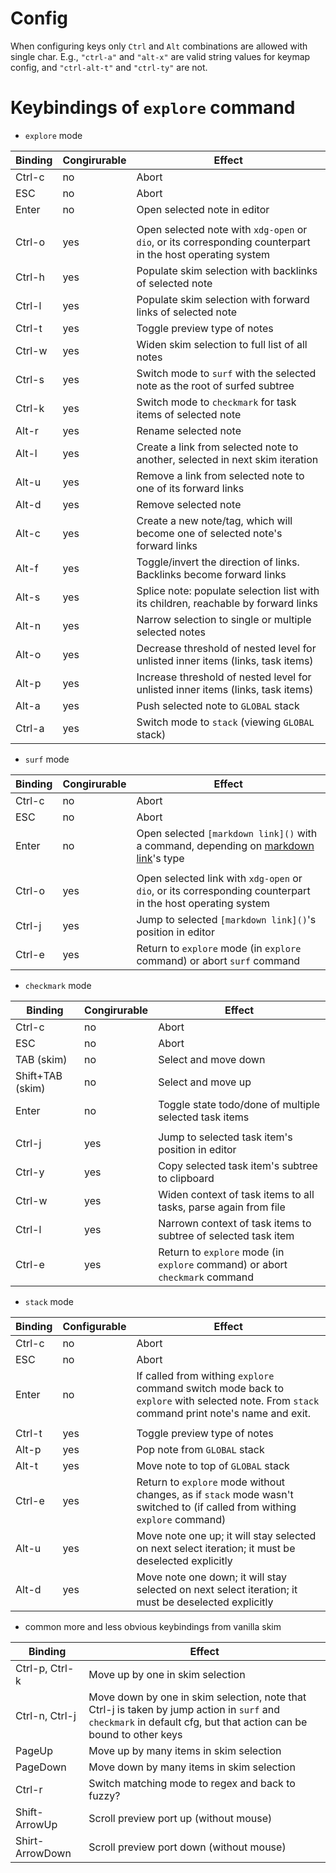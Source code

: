 # Config

When configuring keys only `Ctrl` and `Alt` combinations are allowed with single char.
E.g., `"ctrl-a"` and `"alt-x"` are valid string values for keymap config, and `"ctrl-alt-t"` and `"ctrl-ty"` are not.

# Keybindings of `explore` command

- `explore` mode

 | Binding| Congirurable | Effect                                                                                                      |
 |--------|--------------|-------------------------------------------------------------------------------------------------------------|
 | Ctrl-c |  no          | Abort                                                                                                       |
 | ESC    |  no          | Abort                                                                                                       |
 | Enter  |  no          | Open selected note in editor                                                                                |
 |        |              |                                                                                                             |
 | Ctrl-o |  yes         | Open selected note with `xdg-open` or `dio`, or its corresponding counterpart in the host operating system  |
 | Ctrl-h |  yes         |  Populate skim selection with backlinks of selected note                                                    |
 | Ctrl-l |  yes         |  Populate skim selection with forward links of selected note                                                |
 | Ctrl-t |  yes         |  Toggle preview type of notes                                                                               |
 | Ctrl-w |  yes         |  Widen skim selection to full list of all notes                                                             |
 | Ctrl-s |  yes         |  Switch mode to `surf` with the selected note as the root of surfed subtree                                 |
 | Ctrl-k |  yes         |  Switch mode to `checkmark` for task items of selected note                                                 |
 | Alt-r  |  yes         |  Rename selected note                                                                                       |
 | Alt-l  |  yes         |  Create a link from selected note to another, selected in next skim iteration                               |
 | Alt-u  |  yes         |  Remove a link from selected note to one of its forward links                                               |
 | Alt-d  |  yes         |  Remove selected note                                                                                       |
 | Alt-c  |  yes         |  Create a new note/tag, which will become one of selected note's forward links                              |
 | Alt-f  |  yes         |  Toggle/invert the direction of links. Backlinks become forward links                                       |
 | Alt-s  |  yes         |  Splice note: populate selection list with its children, reachable by forward links                         |
 | Alt-n  |  yes         |  Narrow selection to single or multiple selected notes                                                      |
 | Alt-o  |  yes         |  Decrease threshold of nested level for unlisted inner items (links, task items)                            |
 | Alt-p  |  yes         |  Increase threshold of nested level for unlisted inner items (links, task items)                            |
 | Alt-a  |  yes         |  Push selected note to `GLOBAL` stack                                                                       |
 | Ctrl-a |  yes         |  Switch mode to `stack` (viewing `GLOBAL` stack)                                                            |

- `surf` mode

 | Binding  | Congirurable  | Effect                                                                                                    |
 |----------|---------------|-----------------------------------------------------------------------------------------------------------|
 | Ctrl-c   |  no           | Abort                                                                                                     |
 | ESC      |  no           | Abort                                                                                                     |
 | Enter    |  no           | Open selected `[markdown link]()` with a command, depending on [markdown link]()'s type                   |
 |          |               |                                                                                                           |
 | Ctrl-o   |  yes          | Open selected link with `xdg-open` or `dio`, or its corresponding counterpart in the host operating system|
 | Ctrl-j   |  yes          |  Jump to selected `[markdown link]()`'s position in editor                                                |
 | Ctrl-e   |  yes          |  Return to `explore` mode (in `explore` command) or abort `surf` command                                  |

- `checkmark` mode

 | Binding          | Congirurable | Effect                                                                            |
 |------------------|--------------|-----------------------------------------------------------------------------------|
 | Ctrl-c           |  no          | Abort                                                                             |
 | ESC              |  no          | Abort                                                                             |
 | TAB (skim)       |  no          | Select and move down                                                              |
 | Shift+TAB (skim) |  no          | Select and move up                                                                |
 | Enter            |  no          | Toggle state todo/done of multiple selected task items                            |
 |                  |              |                                                                                   |
 | Ctrl-j           |  yes         |  Jump to selected task item's position in editor                                  |
 | Ctrl-y           |  yes         |  Copy selected task item's subtree to clipboard                                   |
 | Ctrl-w           |  yes         |  Widen context of task items to all tasks, parse again from file                  |
 | Ctrl-l           |  yes         |  Narrown context of task items to subtree of selected task item                   |
 | Ctrl-e           |  yes         |  Return to `explore` mode (in `explore` command) or abort `checkmark` command     |

- `stack` mode

 | Binding | Configurable | Effect                                                                                                                                     |
 |---------|--------------|--------------------------------------------------------------------------------------------------------------------------------------------|
 | Ctrl-c  | no           | Abort                                                                                                                                      |
 | ESC     | no           | Abort                                                                                                                                      |
 | Enter   | no           | If called from withing `explore` command switch mode back to `explore` with selected note. From `stack` command print note's name and exit.|
 |         |              |                                                                                                                                            |
 | Ctrl-t  | yes          |  Toggle preview type of notes                                                                                                              |
 | Alt-p   | yes          |  Pop note from `GLOBAL` stack                                                                                                              |
 | Alt-t   | yes          |  Move note to top of `GLOBAL` stack                                                                                                        |
 | Ctrl-e  | yes          |  Return to `explore` mode without changes, as if `stack` mode wasn't switched to (if called from withing `explore` command)                |
 | Alt-u   | yes          |  Move note one up; it will stay selected on next select iteration; it must be deselected explicitly                                        |
 | Alt-d   | yes          |  Move note one down; it will stay selected on next select iteration; it must be deselected explicitly                                      |

- common more and less obvious keybindings from vanilla skim

 | Binding        | Effect                                                                                                                                                            |
 |----------------|-------------------------------------------------------------------------------------------------------------------------------------------------------------------|
 | Ctrl-p, Ctrl-k | Move up by one in skim selection                                                                                                                                  |
 | Ctrl-n, Ctrl-j | Move down by one in skim selection, note that Ctrl-j is taken by jump action in `surf` and `checkmark` in default cfg, but that action can be bound to other keys |
 | PageUp         | Move up by many items in skim selection                                                                                                                           |
 | PageDown       |Move down by many items in skim selection                                                                                                                          |
 | Ctrl-r         |Switch matching mode to regex and back to fuzzy?                                                                                                                   |
 | Shift-ArrowUp  | Scroll preview port up (without mouse)                                                                                                                            |
 | Shirt-ArrowDown| Scroll preview port down (without mouse)                                                                                                                          |


